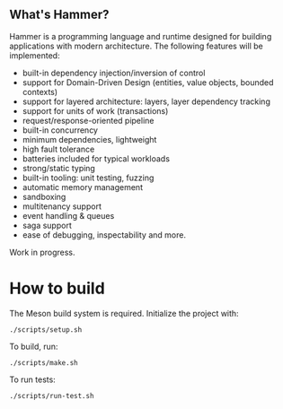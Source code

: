 ## What's Hammer?

Hammer is a programming language and runtime designed for building applications with modern architecture.
The following features will be implemented:
* built-in dependency injection/inversion of control
* support for Domain-Driven Design (entities, value objects, bounded contexts)
* support for layered architecture: layers, layer dependency tracking
* support for units of work (transactions)
* request/response-oriented pipeline
* built-in concurrency
* minimum dependencies, lightweight
* high fault tolerance
* batteries included for typical workloads
* strong/static typing
* built-in tooling: unit testing, fuzzing
* automatic memory management
* sandboxing
* multitenancy support
* event handling & queues
* saga support
* ease of debugging, inspectability
  and more.

Work in progress.

# How to build

The Meson build system is required. Initialize the project with:

    ./scripts/setup.sh

To build, run:

    ./scripts/make.sh

To run tests:

    ./scripts/run-test.sh